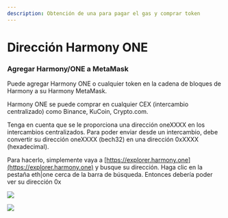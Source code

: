 ```yaml
---
description: Obtención de una para pagar el gas y comprar token
---
```


# Dirección Harmony ONE

### Agregar Harmony/ONE a MetaMask&#x20;

Puede agregar Harmony ONE o cualquier token en la cadena de bloques de Harmony a su Harmony MetaMask.&#x20;

Harmony ONE se puede comprar en cualquier CEX (intercambio centralizado) como Binance, KuCoin, Crypto.com.&#x20;

Tenga en cuenta que se le proporciona una dirección oneXXXX en los intercambios centralizados. Para poder enviar desde un intercambio, debe convertir su dirección oneXXXX (bech32) en una dirección 0xXXXX (hexadecimal).&#x20;

Para hacerlo, simplemente vaya a [https://explorer.harmony.one](https://explorer.harmony.one) y busque su dirección. Haga clic en la pestaña eth|one cerca de la barra de búsqueda. Entonces debería poder ver su dirección 0x

![](https://lh3.googleusercontent.com/odYraBtxbevf\_WanZTb3LVhTpUwJPGbPAf3D1j7UP7GtBGOSfm1sqIWx-\_BQw5Muhf2SG7\_zo6dLsEOI1rdaOIt-mQZvF7NAxwyJYQNStxrLgisnU1QpdxPln1rdNOvKs5OS-m0Y)

![](https://lh3.googleusercontent.com/e8oD86kPgx5GqgxJiSZFIIvLtWzm0RvAzZqqrByIWLt4lg8D16JxEQOa4JRWsU0jebbDYhvpuhWQcp1iRcveuHNvM7kYBvRYVPePrQmbJMw-8YUnD-agsqxepPo6qn\_-rrVsdtVO)

